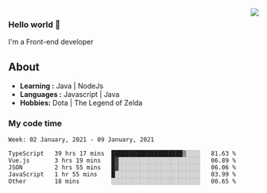 <img align='right' src="https://github-readme-stats.vercel.app/api?username=jumodada&show_icons=true&theme=vue">

### Hello world 👋

I'm a Front-end developer 
    
## About
-  **Learning :** Java | NodeJs
-  **Languages :** Javascript | Java
-  **Hobbies:** Dota | The Legend of Zelda

### My code time

<!--START_SECTION:waka-->
```text
Week: 02 January, 2021 - 09 January, 2021

TypeScript   39 hrs 17 mins  ████████████████████▒░░░░   81.63 % 
Vue.js       3 hrs 19 mins   █▓░░░░░░░░░░░░░░░░░░░░░░░   06.89 % 
JSON         2 hrs 55 mins   █▓░░░░░░░░░░░░░░░░░░░░░░░   06.06 % 
JavaScript   1 hr 55 mins    █░░░░░░░░░░░░░░░░░░░░░░░░   03.99 % 
Other        18 mins         ░░░░░░░░░░░░░░░░░░░░░░░░░   00.65 % 
```
<!--END_SECTION:waka-->
